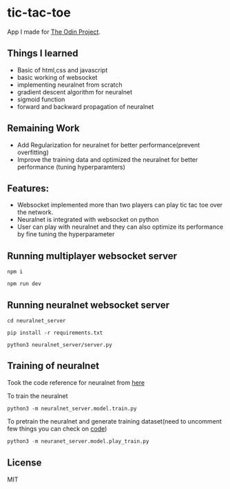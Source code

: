 # tic-tac-toe
App I made for [The Odin Project](https://www.theodinproject.com/lessons/node-path-javascript-tic-tac-toe).

## Things I learned 
- Basic of html,css and javascript
- basic working of websocket
- implementing neuralnet from scratch
- gradient descent algorithm for neuralnet
- sigmoid function
- forward and backward propagation of neuralnet


## Remaining Work
- Add Regularization for neuralnet for better performance(prevent overfitting)
- Improve the training data and optimized the neuralnet for better performance (tuning hyperparamters)

## Features:
- Websocket implemented more than two players can play tic tac toe over the network.
- Neuralnet is integrated with websocket on python
- User can play with neuralnet and they can also optimize its performance by fine tuning the hyperparameter

## Running multiplayer websocket server
```
npm i 
```
```
npm run dev 
```  
## Running neuralnet websocket server
```
cd neuralnet_server
```
```
pip install -r requirements.txt
```
```
python3 neuralnet_server/server.py
```
## Training of neuralnet
Took the code reference for neuralnet from [here](https://github.com/12yuens2/neural-net-tic-tac-toe)

To train the neuralnet
```
python3 -m neuralnet_server.model.train.py
```

To pretrain the neuralnet and generate training dataset(need to uncomment few things you can check on [code](https://github.com/12yuens2/neural-net-tic-tac-toe))
```python
python3 -m neuranet_server.model.play_train.py
```
## License
MIT
